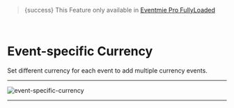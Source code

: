 
>{success} This Feature only available in [Eventmie Pro FullyLoaded](https://classiebit.com/eventmie-pro-fullyloaded)

<br>

# Event-specific Currency

Set different currency for each event to add multiple currency events.

---

![event-specific-currency](https://eventmie-pro-docs.classiebit.com//images/fullyloaded/event-specific-currency.png "event-specific-currency")

---
